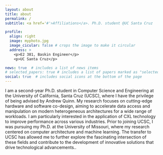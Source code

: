 ```yaml
---
layout: about
title: about
permalink: /
subtitle: <a href='#'>Affiliations</a>. Ph.D. student @UC Santa Cruz

profile:
  align: right
  image: myphoto.jpg
  image_cicular: false # crops the image to make it circular
  address: >
    <p>E2 381, Baskin Engineer</p>
    <p>UC Santa Cruz</p>

news: true  # includes a list of news items
# selected_papers: true # includes a list of papers marked as "selected={true}"
social: true  # includes social icons at the bottom of the page
---
```

<!-- This is some random txt! -->
I am a second-year Ph.D. student in Computer Science and Engineering at the University of California, Santa Cruz (UCSC), where I have the privilege of being advised by Andrew Quinn. My research focuses on cutting-edge hardware and software co-design, aiming to accelerate data access and manipulation on modern heterogeneous architectures for a wide range of workloads. I am particularly interested in the application of CXL technology to improve performance across various industries. Prior to joining UCSC, I was pursuing my Ph.D. at the University of Missouri, where my research centered on computer architecture and machine learning. The transfer to UCSC has allowed me to further explore the fascinating intersection of these fields and contribute to the development of innovative solutions that drive technological advancements..

